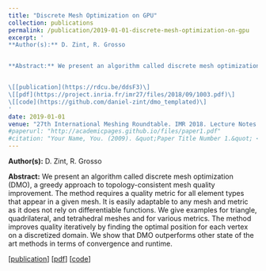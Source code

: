 ```yaml
---
title: "Discrete Mesh Optimization on GPU"
collection: publications
permalink: /publication/2019-01-01-discrete-mesh-optimization-on-gpu
excerpt: '
**Author(s):** D. Zint, R. Grosso


**Abstract:** We present an algorithm called discrete mesh optimization (DMO), a greedy approach to topology-consistent mesh quality improvement. The method requires a quality metric for all element types that appear in a given mesh. It is easily adaptable to any mesh and metric as it does not rely on differentiable functions. We give examples for triangle, quadrilateral, and tetrahedral meshes and for various metrics. The method improves quality iteratively by finding the optimal position for each vertex on a discretized domain. We show that DMO outperforms other state of the art methods in terms of convergence and runtime.


\[[publication](https://rdcu.be/ddsF3)\]
\[[pdf](https://project.inria.fr/imr27/files/2018/09/1003.pdf)\]
\[[code](https://github.com/daniel-zint/dmo_templated)\]
'
date: 2019-01-01
venue: "27th International Meshing Roundtable. IMR 2018. Lecture Notes in Computational Science and Engineering, vol 127."
#paperurl: "http://academicpages.github.io/files/paper1.pdf"
#citation: "Your Name, You. (2009). &quot;Paper Title Number 1.&quot; <i>Journal 1</i>. 1(1)."
---
```


**Author(s):** D. Zint, R. Grosso

**Abstract:** We present an algorithm called discrete mesh optimization (DMO), a greedy approach to topology-consistent mesh quality improvement. The method requires a quality metric for all element types that appear in a given mesh. It is easily adaptable to any mesh and metric as it does not rely on differentiable functions. We give examples for triangle, quadrilateral, and tetrahedral meshes and for various metrics. The method improves quality iteratively by finding the optimal position for each vertex on a discretized domain. We show that DMO outperforms other state of the art methods in terms of convergence and runtime.

\[[publication](https://rdcu.be/ddsF3)\]
\[[pdf](https://project.inria.fr/imr27/files/2018/09/1003.pdf)\]
\[[code](https://github.com/daniel-zint/dmo_templated)\]
